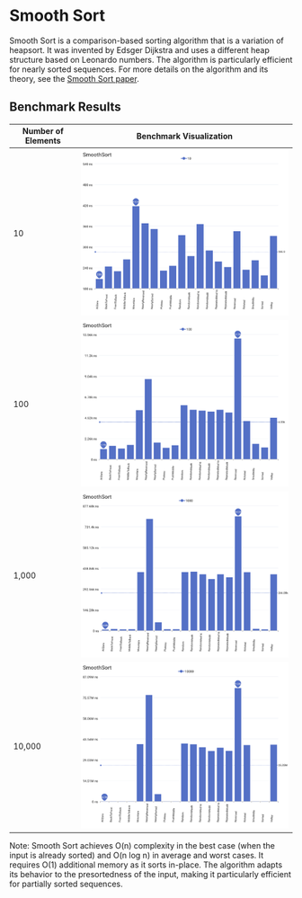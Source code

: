 # Smooth Sort

Smooth Sort is a comparison-based sorting algorithm that is a variation of heapsort. It was invented by Edsger Dijkstra and uses a different heap structure based on Leonardo numbers. The algorithm is particularly efficient for nearly sorted sequences. For more details on the algorithm and its theory, see the [Smooth Sort paper](https://doi.org/10.1016/0167-6423(82)90016-2).

## Benchmark Results

| Number of Elements | Benchmark Visualization                                                                  |
| ------------------ | ---------------------------------------------------------------------------------------- |
| 10                 | <img src="../../images/perf/algo/SmoothSort_cat_d_series_s_10$_bars.svg" width="600">    |
| 100                | <img src="../../images/perf/algo/SmoothSort_cat_d_series_s_100$_bars.svg" width="600">   |
| 1,000              | <img src="../../images/perf/algo/SmoothSort_cat_d_series_s_1000$_bars.svg" width="600">  |
| 10,000             | <img src="../../images/perf/algo/SmoothSort_cat_d_series_s_10000$_bars.svg" width="600"> |

Note: Smooth Sort achieves O(n) complexity in the best case (when the input is already sorted) and O(n log n) in average and worst cases. It requires O(1) additional memory as it sorts in-place. The algorithm adapts its behavior to the presortedness of the input, making it particularly efficient for partially sorted sequences.